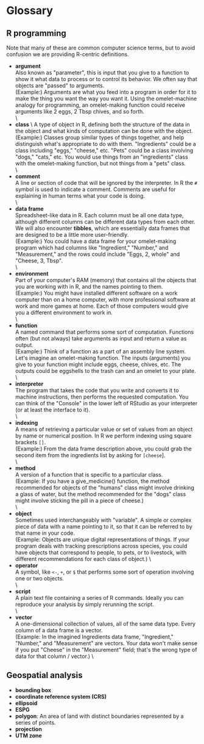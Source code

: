 # Glossary

## R programming

Note that many of these are common computer science terms, but to avoid confusion
we are providing R-centric definitions.

* **argument** \
Also known as "parameter", this is input that you give to a
function to show it what data to process or to control its behavior.  We often
say that objects are "passed" to arguments. \
(Example:) Arguments are what you feed into a program in order for it to
make the thing you want the way you want it. Using the omelet-machine analogy for
programming, an omelet-making function could receive arguments like 2 eggs, 2 Tbsp chives, and so forth. \
\
* **class** \ 
A type of object in R, defining both the structure of the data in the object and what kinds of computation can be done with the object. \
(Example:) Classes group similar types of things together, and help distinguish what's appropriate
to do with them. "Ingredients" could be a class including "eggs," "cheese," etc. "Pets" could be a class
involving "dogs," "cats," etc. You would use things from an "ingredients" class with the omelet-making
function, but not things from a "pets" class. \
\
* **comment** \
A line or section of code that will be ignored by the interpreter.
In R the `#` symbol is used to indicate a comment.  Comments are useful for
explaining in human terms what your code is doing. \
\
* **data frame** \
Spreadsheet-like data in R.  Each column must be all one data
type, although different columns can be different data types from each other.
We will also encounter **tibbles**, which are essentially data frames that are
designed to be a little more user-friendly. \
(Example:) You could have a data frame for your omelet-making program which had columns like "Ingredient," "Number," and "Measurement,"  and the rows could include "Eggs, 2, whole" and "Cheese, 3, Tbsp". \
\
* **environment** \
Part of your computer's RAM (memory) that contains all the
objects that you are working with in R, and the names pointing to them. \
(Example:) You might have installed different software on a work computer than on a home computer, with more professional software at work and more games at home. Each of those computers would give you a different environment to work in. \
\
* **function** \
A named command that performs some sort of computation.
Functions often (but not always) take arguments as input and return a value as
output. \
(Example:) Think of a function as a part of an assembly line system. Let's imagine an omelet-making function. The inputs (arguments) you give to your function might include eggs, cheese, chives, etc. The outputs could be eggshells to the trash can and an omelet to your plate. \
\
* **interpreter** \
The program that takes the code that you write and converts
it to machine instructions, then performs the requested computation.  You can
think of the "Console" in the lower left of RStudio as your interpreter (or at
least the interface to it). \
\
* **indexing**\
A means of retrieving a particular value or set of values from
an object by name or numerical position.  In R we perform indexing using
square brackets `[]`. \
(Example:) From the data frame description above, you could grab the second item from the ingredients list by asking for `[cheese`]. \
\
* **method** \
A version of a function that is specific to a particular class. \
(Example: If you have a give_medicine() function, the method recommended for objects of the "humans" class might involve drinking a glass of water, but the method recommended for the "dogs" class might involve sticking the pill in a piece of cheese.) \
\
* **object** \
Sometimes used interchangeably with "variable".  A simple or
complex piece of data with a name pointing to it, so that it can be referred to
by that name in your code. \
(Example: Objects are unique digital representations of things. If your program deals with tracking prescriptions across species, you could have objects that correspond to people, to pets, or to livestock, with different recommendations for each class of object.) \
* **operator** \
A symbol, like `<-`, `+`, or `$` that performs some sort of
operation involving one or two objects. \
\
* **script** \
A plain text file containing a series of R commands. Ideally you
can reproduce your analysis by simply rerunning the script. \
\
* **vector** \
A one-dimensional collection of values, all of the same data type.
Every column of a data frame is a vector. \
(Example: In the imagined Ingredients data frame, "Ingredient," "Number," and "Measurement" are vectors. Your data won't make sense if you put "Cheese" in the "Measurement" field; that's the wrong type of data for that column / vector.) \

## Geospatial analysis

* **bounding box**
* **coordinate reference system (CRS)**
* **ellipsoid**
* **ESPG**
* **polygon**: An area of land with distinct boundaries represented by a series
of points.
* **projection**
* **UTM zone**
